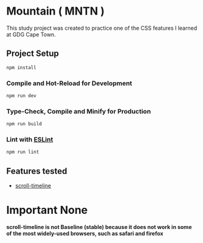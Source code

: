 # Mountain ( MNTN )

This study project was created to practice one of the CSS features I learned at GDG Cape Town.


## Project Setup

```sh
npm install
```

### Compile and Hot-Reload for Development

```sh
npm run dev
```

### Type-Check, Compile and Minify for Production

```sh
npm run build
```


### Lint with [ESLint](https://eslint.org/)

```sh
npm run lint
```

## Features tested

- [scroll-timeline](https://developer.mozilla.org/en-US/docs/Web/CSS/scroll-timeline)

# Important None
**scroll-timeline is not Baseline (stable) because it does not work in some of the most widely-used browsers, such as safari and firefox**